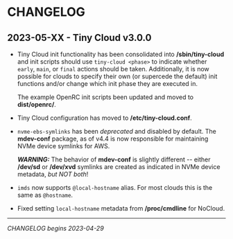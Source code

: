 # CHANGELOG

## 2023-05-XX - Tiny Cloud v3.0.0

* Tiny Cloud init functionality has been consolidated into **/sbin/tiny-cloud**
  and init scripts should use `tiny-cloud <phase>` to indicate whether `early`,
  `main`, or `final` actions should be taken.  Additionally, it is now possible
  for clouds to specify their own (or supercede the default) init functions
  and/or change which init phase they are executed in.

  The example OpenRC init scripts been updated and moved to **dist/openrc/**.

* Tiny Cloud configuration has moved to **/etc/tiny-cloud.conf**.

* `nvme-ebs-symlinks` has been _deprecated_ and disabled by default.  The
  **mdev-conf** package, as of v4.4 is now responsible for maintaining NVMe
  device symlinks for AWS.

  ***WARNING:*** The behavior of **mdev-conf** is slightly different -- either
  **/dev/sd** or **/dev/xvd** symlinks are created as indicated in NVMe device
  metadata, *but NOT both*!

* `imds` now supports `@local-hostname` alias.  For most clouds this is the
  same as `@hostname`.

* Fixed setting `local-hostname` metadata from **/proc/cmdline** for NoCloud.

----
_CHANGELOG begins 2023-04-29_
